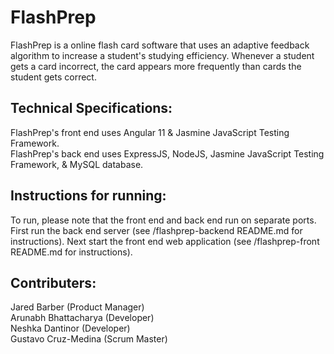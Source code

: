 # FlashPrep


FlashPrep is a online flash card software that uses an adaptive feedback algorithm to increase a student's studying efficiency. 
Whenever a student gets a card incorrect, the card appears more frequently than cards the student gets correct.


## Technical Specifications:
FlashPrep's front end uses Angular 11 & Jasmine JavaScript Testing Framework. \
FlashPrep's back end uses ExpressJS, NodeJS, Jasmine JavaScript Testing Framework, & MySQL database.


## Instructions for running:
To run, please note that the front end and back end run on separate ports. First run the back end server (see /flashprep-backend README.md for instructions). Next start the front end web application (see /flashprep-front README.md for instructions).



## Contributers:
Jared Barber (Product Manager) \
Arunabh Bhattacharya (Developer) \
Neshka Dantinor (Developer) \
Gustavo Cruz-Medina (Scrum Master) 
